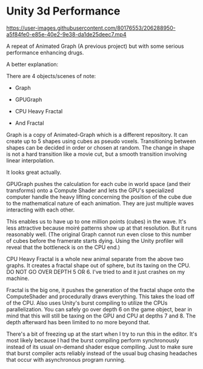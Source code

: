 # Unity 3d Performance


https://user-images.githubusercontent.com/80176553/206288950-a5f84fe0-e85e-40e2-9e38-da1de25deec7.mp4

A repeat of Animated Graph (A previous project) but with some serious performance enhancing drugs.

A better explanation:

There are 4 objects/scenes of note:

- Graph

- GPUGraph

- CPU Heavy Fractal

- And Fractal

Graph is a copy of Animated-Graph which is a different repository. It can create up to 5 shapes using cubes as pseudo voxels. Transitioning between shapes can be decided in order or chosen at random. The change in shape is not a hard transition like a movie cut, but a smooth transition involving linear interpolation.

It looks great actually.

GPUGraph pushes the calculation for each cube in world space (and their transforms) onto a Compute Shader and lets the GPU's specialized computer handle the heavy lifting concerning the position of the cube due to the mathematical nature of each animation. They are just multiple waves interacting with each other.

This enables us to have up to one million points (cubes) in the wave. It's less attractive because moiré patterns show up at that resolution. But it runs reasonably well. (The original Graph cannot run even close to this number of cubes before the framerate starts dying. Using the Unity profiler will reveal that the bottleneck is on the CPU end.)

CPU Heavy Fractal is a whole new animal separate from the above two graphs. It creates a fractal shape out of sphere, but its taxing on the CPU. DO NOT GO OVER DEPTH 5 OR 6. I've tried to and it just crashes on my machine.

Fractal is the big one, it pushes the generation of the fractal shape onto the ComputeShader and procedurally draws everything. This takes the load off of the CPU.
Also uses Unity's burst compiling to utilize the CPUs parallelization. You can safely go over depth 6 on the game object, bear in mind that this will still be taxing on the GPU and CPU at depths 7 and 8. The depth afterward has been limited to no more beyond that.

There's a bit of freezing up at the start when I try to run this in the editor. It's most likely because I had the burst compiling perform synchronously instead of its usual on-demand shader esque compiling. Just to make sure that burst compiler acts reliably instead of the usual bug chasing headaches that occur with asynchronous program running.
